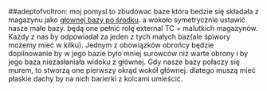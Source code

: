 ##adeptofvoltron:
 moj pomysl to zbudowac baze która bedzie się składała z magazynu jako [głównej bazy po środku](glowny_magazyn.md). a wokoło symetrycznie ustawić nasze małe bazy. będą one pełnić rolę external TC + malutkich magazynów. Każdy z nas by odpowiadał za jeden z tych małych baz(ale śpiwory możemy mieć w kilku). Jednym z obowiązków obrońcy będzie dopilnowanie by w jego bazie było mniej surowców niż warte obrony i by jego baza niezasłaniała widoku z głównej.
 Gdy nasze bazy połaczy się murem, to stworzą one pierwszy okrąd wokół głównej. dlatego muszą mieć płaskie dachy by na nich barierki z kolcami umieścić.    
 